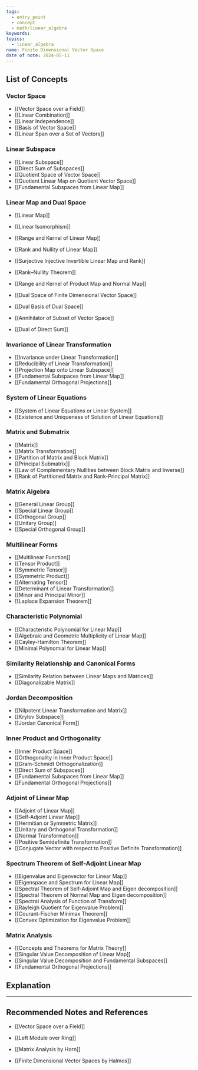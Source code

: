 ```yaml
---
tags:
  - entry_point
  - concept
  - math/linear_algebra
keywords: 
topics:
  - linear_algebra
name: Finite Dimensional Vector Space
date of note: 2024-05-11
---
```


##  List of Concepts

### Vector Space

- [[Vector Space over a Field]]
- [[Linear Combination]]
- [[Linear Independence]]
- [[Basis of Vector Space]]
- [[Linear Span over a Set of Vectors]]

### Linear Subspace

- [[Linear Subspace]]
- [[Direct Sum of Subspaces]]
- [[Quotient Space of Vector Space]]
- [[Quotient Linear Map on Quotient Vector Space]]
- [[Fundamental Subspaces from Linear Map]]


### Linear Map and Dual Space

- [[Linear Map]]
- [[Linear Isomorphism]]
- [[Range and Kernel of Linear Map]]
- [[Rank and Nullity of Linear Map]]
- [[Surjective Injective Invertible Linear Map and Rank]]
- [[Rank–Nullity Theorem]]
- [[Range and Kernel of Product Map and Normal Map]]

- [[Dual Space of Finite Dimensional Vector Space]]
- [[Dual Basis of Dual Space]]
- [[Annihilator of Subset of Vector Space]]
- [[Dual of Direct Sum]]


### Invariance of Linear Transformation

- [[Invariance under Linear Transformation]]
- [[Reducibility of Linear Transformation]]
- [[Projection Map onto Linear Subspace]]
- [[Fundamental Subspaces from Linear Map]]
- [[Fundamental Orthogonal Projections]]

### System of Linear Equations

- [[System of Linear Equations or Linear System]]
- [[Existence and Uniqueness of Solution of Linear Equations]]


### Matrix and Submatrix

- [[Matrix]]
- [[Matrix Transformation]]
- [[Partition of Matrix and Block Matrix]]
- [[Principal Submatrix]]
- [[Law of Complementary Nullities between Block Matrix and Inverse]]
- [[Rank of Partitioned Matrix and Rank-Principal Matrix]]

### Matrix Algebra

- [[General Linear Group]]
- [[Special Linear Group]]
- [[Orthogonal Group]]
- [[Unitary Group]]
- [[Special Orthogonal Group]]

### Multilinear Forms

- [[Multilinear Function]]
- [[Tensor Product]]
- [[Symmetric Tensor]]
- [[Symmetric Product]]
- [[Alternating Tensor]]
- [[Determinant of Linear Transformation]]
- [[Minor and Principal Minor]]
- [[Laplace Expansion Theorem]]

### Characteristic Polynomial

- [[Characteristic Polynomial for Linear Map]]
- [[Algebraic and Geometric Multiplicity of Linear Map]]
- [[Cayley-Hamilton Theorem]]
- [[Minimal Polynomial for Linear Map]]

### Similarity Relationship and Canonical Forms

- [[Similarity Relation between Linear Maps and Matrices]]
- [[Diagonalizable Matrix]]


### Jordan Decomposition

- [[Nilpotent Linear Transformation and Matrix]]
- [[Krylov Subspace]]
- [[Jordan Canonical Form]]


### Inner Product and Orthogonality

- [[Inner Product Space]]
- [[Orthogonality in Inner Product Space]]
- [[Gram-Schmidt Orthogonalization]]
- [[Direct Sum of Subspaces]]
- [[Fundamental Subspaces from Linear Map]]
- [[Fundamental Orthogonal Projections]]

### Adjoint of Linear Map

- [[Adjoint of Linear Map]]
- [[Self-Adjoint Linear Map]]
- [[Hermitian or Symmetric Matrix]]
- [[Unitary and Orthogonal Transformation]]
- [[Normal Transformation]]
- [[Positive Semidefinite Transformation]]
- [[Conjugate Vector with respect to Positive Definite Transformation]]

### Spectrum Theorem of Self-Adjoint Linear Map

- [[Eigenvalue and Eigenvector for Linear Map]]
- [[Eigenspace and Spectrum for Linear Map]]
- [[Spectral Theorem of Self-Adjoint Map and Eigen decomposition]]
- [[Spectral Theorem of Normal Map and Eigen decomposition]]
- [[Spectral Analysis of Function of Transform]]
- [[Rayleigh Quotient for Eigenvalue Problem]]
- [[Courant-Fischer Minimax Theorem]]
- [[Convex Optimization for Eigenvalue Problem]]

### Matrix Analysis

- [[Concepts and Theorems for Matrix Theory]]
- [[Singular Value Decomposition of Linear Map]]
- [[Singular Value Decomposition and Fundamental Subspaces]]
- [[Fundamental Orthogonal Projections]]


## Explanation





-----------
##  Recommended Notes and References

- [[Vector Space over a Field]]
- [[Left Module over Ring]]


- [[Matrix Analysis by Horn]]
- [[Finite Dimensional Vector Spaces by Halmos]]